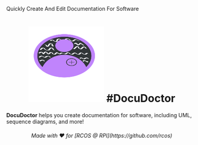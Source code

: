 Quickly Create And Edit Documentation For Software
<h1 align ="center">
<img src="https://raw.githubusercontent.com/BoundlessFate/DocuDoctor/main/assets/DocumentationDoctor.svg" alt="Alt text" width="200" height="200">
#DocuDoctor
</h1>

**DocuDoctor** helps you create documentation for software, including UML, sequence diagrams, and more!
<h6 align="center">
Made with ❤️ for [RCOS @ RPI](https://github.com/rcos)
</h6>

